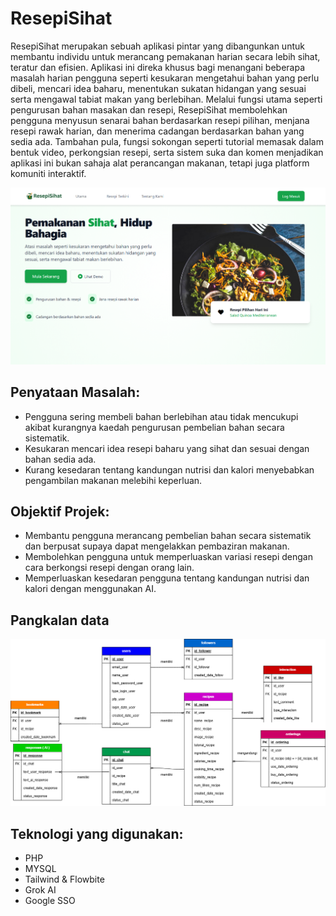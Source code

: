 # ResepiSihat

ResepiSihat merupakan sebuah aplikasi pintar yang dibangunkan untuk membantu individu untuk merancang pemakanan harian secara lebih sihat, teratur dan efisien. Aplikasi ini direka khusus bagi menangani beberapa masalah harian pengguna seperti kesukaran mengetahui bahan yang perlu dibeli, mencari idea baharu, menentukan sukatan hidangan yang sesuai serta mengawal tabiat makan yang berlebihan. Melalui fungsi utama seperti pengurusan bahan masakan dan resepi, ResepiSihat membolehkan pengguna menyusun senarai bahan berdasarkan resepi pilihan, menjana resepi rawak harian, dan menerima cadangan berdasarkan bahan yang sedia ada. Tambahan pula, fungsi sokongan seperti tutorial memasak dalam bentuk video, perkongsian resepi, serta sistem suka dan komen menjadikan aplikasi ini bukan sahaja alat perancangan makanan, tetapi juga platform komuniti interaktif.

![alt text](documentation/img/home-screenshot.PNG)

## Penyataan Masalah: 
- Pengguna sering membeli bahan berlebihan atau tidak mencukupi akibat kurangnya kaedah pengurusan pembelian bahan secara sistematik.
- Kesukaran mencari idea resepi baharu yang sihat dan sesuai dengan bahan sedia ada.
- Kurang kesedaran tentang kandungan nutrisi dan kalori menyebabkan pengambilan makanan melebihi keperluan.

## Objektif Projek:
- Membantu pengguna merancang pembelian bahan secara sistematik dan berpusat supaya dapat mengelakkan pembaziran makanan. 
- Membolehkan pengguna untuk memperluaskan variasi resepi dengan cara berkongsi resepi dengan orang lain.
- Memperluaskan kesedaran pengguna tentang kandungan nutrisi dan kalori dengan menggunakan AI.

## Pangkalan data
![alt text](documentation/diagram/erd.png)
 
## Teknologi yang digunakan:
- PHP
- MYSQL
- Tailwind & Flowbite
- Grok AI 
- Google SSO 